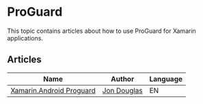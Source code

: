 # ProGuard

This topic contains articles about how to use ProGuard for Xamarin applications.

## Articles

Name | Author | Language
---- | ------ | --------
[Xamarin.Android Proguard](https://www.jon-douglas.com/2016/11/22/xamarin-android-proguard/) | [Jon Douglas](https://twitter.com/_jondouglas) | EN